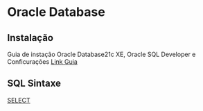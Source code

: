 # Oracle Database 

## Instalação
Guia de instação Oracle Database21c XE, Oracle SQL Developer e Conficurações [Link Guia](https://github.com/maurobiazutti/Oracle_Database/tree/main/Instalação)

## SQL Sintaxe
 [SELECT](https://github.com/maurobiazutti/Oracle_Database/blob/main/SQL/select.sql)
 

